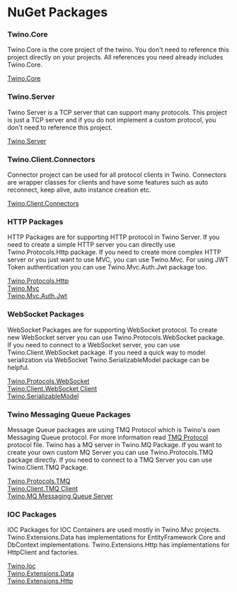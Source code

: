 
# NuGet Packages

### Twino.Core
Twino.Core is the core project of the twino.
You don't need to reference this project directly on your projects.
All references you need already includes Twino.Core.

[Twino.Core](https://www.nuget.org/packages/Twino.Core)


### Twino.Server
Twino Server is a TCP server that can support many protocols.
This project is just a TCP server and if you do not implement a custom protocol, you don't need to reference this project.

[Twino.Server](https://www.nuget.org/packages/Twino.Server)<br>

### Twino.Client.Connectors
Connector project can be used for all protocol clients in Twino.
Connectors are wrapper classes for clients and have some features such as auto reconnect, keep alive, auto instance creation etc.

[Twino.Client.Connectors](https://www.nuget.org/packages/Twino.Client.Connectors)<br>

### HTTP Packages
HTTP Packages are for supporting HTTP protocol in Twino Server.
If you need to create a simple HTTP server you can directly use Twino.Protocols.Http package.
If you need to create more complex HTTP server or you just want to use MVC, you can use Twino.Mvc.
For using JWT Token authentication you can use Twino.Mvc.Auth.Jwt package too.

[Twino.Protocols.Http](https://www.nuget.org/packages/Twino.Protocols.Http)<br>
[Twino.Mvc](https://www.nuget.org/packages/Twino.Mvc)<br>
[Twino.Mvc.Auth.Jwt](https://www.nuget.org/packages/Twino.Mvc.Auth.Jwt)<br>

### WebSocket Packages
WebSocket Packages are for supporting WebSocket protocol.
To create new WebSocket server you can use Twino.Protocols.WebSocket package.
If you need to connect to a WebSocket server, you can use Twino.Client.WebSocket package.
If you need a quick way to model serialization via WebSocket Twino.SerializableModel package can be helpful.

[Twino.Protocols.WebSocket](https://www.nuget.org/packages/Twino.Protocols.WebSocket)<br>
[Twino.Client.WebSocket Client](https://www.nuget.org/packages/Twino.Client.WebSocket)<br>
[Twino.SerializableModel](https://www.nuget.org/packages/Twino.SerializableModel)<br>

### Twino Messaging Queue Packages
Message Queue packages are using TMQ Protocol which is Twino's own Messaging Queue protocol.
For more information read [TMQ Protocol](https://github.com/mhelvacikoylu/twino/blob/v2/docs/TMQ%20Protocol.MD) protocol file.
Twino has a MQ server in Twino.MQ Package.
If you want to create your own custom MQ Server you can use Twino.Protocols.TMQ package directly.
If you need to connect to a TMQ Server you can use Twino.Client.TMQ Package.

[Twino.Protocols.TMQ](https://www.nuget.org/packages/Twino.Protocols.TMQ)<br>
[Twino.Client.TMQ Client](https://www.nuget.org/packages/Twino.Client.TMQ)<br>
[Twino.MQ Messaging Queue Server](https://www.nuget.org/packages/Twino.MQ)<br>

### IOC Packages
IOC Packages for IOC Containers are used mostly in Twino.Mvc projects.
Twino.Extensions.Data has implementations for EntityFramework Core and DbContext implementations.
Twino.Extensions.Http has implementations for HttpClient and factories.

[Twino.Ioc](https://www.nuget.org/packages/Twino.Ioc)<br>
[Twino.Extensions.Data](https://www.nuget.org/packages/Twino.Extensions.Data)<br>
[Twino.Extensions.Http](https://www.nuget.org/packages/Twino.Extensions.Http)<br>
